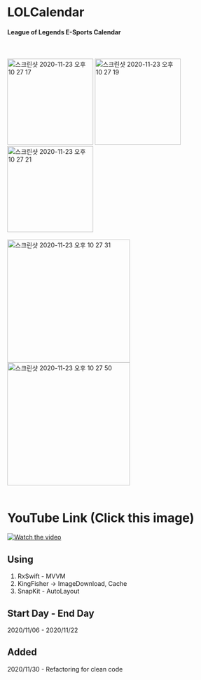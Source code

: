 # LOLCalendar
#### League of Legends E-Sports Calendar
<br></br>
<img width="196" alt="스크린샷 2020-11-23 오후 10 27 17" src="https://user-images.githubusercontent.com/27776755/99967437-39752b80-2ddb-11eb-80a7-1ddb2ab4a2cc.png">
<img width="196" alt="스크린샷 2020-11-23 오후 10 27 19" src="https://user-images.githubusercontent.com/27776755/99967492-53167300-2ddb-11eb-9950-2d82128c5b27.png">
<img width="196" alt="스크린샷 2020-11-23 오후 10 27 21" src="https://user-images.githubusercontent.com/27776755/99967526-5c074480-2ddb-11eb-8fcc-d8aee4c5de50.png">
<br></br>
<img width="280" alt="스크린샷 2020-11-23 오후 10 27 31" src="https://user-images.githubusercontent.com/27776755/99967562-6590ac80-2ddb-11eb-9c21-4476aa8af565.png">
<img width="280" alt="스크린샷 2020-11-23 오후 10 27 50" src="https://user-images.githubusercontent.com/27776755/99967591-6fb2ab00-2ddb-11eb-9897-88be3ee6a33f.png">
<br></br>
# YouTube Link (Click this image)
[![Watch the video](https://img.youtube.com/vi/n7U4U77SLdE/maxresdefault.jpg)](https://youtu.be/n7U4U77SLdE)

## Using
1. RxSwift - MVVM
2. KingFisher -> ImageDownload, Cache
3. SnapKit - AutoLayout


## Start Day - End Day
2020/11/06 - 2020/11/22

## Added
2020/11/30 - Refactoring for clean code
